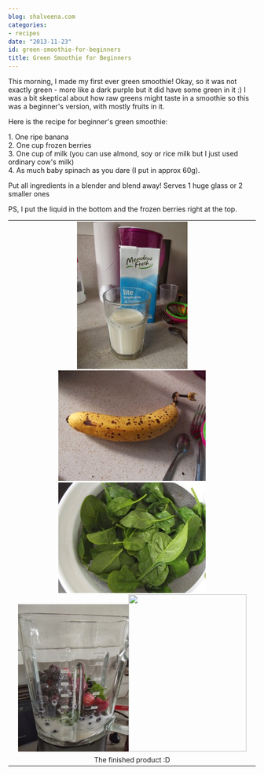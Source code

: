 ```yaml
---
blog: shalveena.com
categories:
- recipes
date: "2013-11-23"
id: green-smoothie-for-beginners
title: Green Smoothie for Beginners
---
```


This morning, I made my first ever green smoothie! Okay, so it was not exactly green - more like a dark purple but it did have some green in it :) I was a bit skeptical about how raw greens might taste in a smoothie so this was a beginner's version, with mostly fruits in it.  
  
Here is the recipe for beginner's green smoothie:  
  
1\. One ripe banana  
2\. One cup frozen berries  
3\. One cup of milk (you can use almond, soy or rice milk but I just used ordinary cow's milk)  
4\. As much baby spinach as you dare (I put in approx 60g).  
  
Put all ingredients in a blender and blend away! Serves 1 huge glass or 2 smaller ones  
  
PS, I put the liquid in the bottom and the frozen berries right at the top.  
  

<table align="center" cellpadding="0" cellspacing="0" class="tr-caption-container" style="margin-left:auto;margin-right:auto;text-align:center;"><tbody><tr><td style="text-align:center;"><a href="https://shalveena.files.wordpress.com/2013/11/2a7d1-dscf5900.jpg" style="margin-left:auto;margin-right:auto;"><img border="0" src="images/aa406-dscf5901.jpg" style="margin-left:auto;margin-right:auto;"><img border="0" src="images/22f4c-dscf5902.jpg" style="margin-left:auto;margin-right:auto;"><img border="0" src="images/19992-dscf5903.jpg" style="margin-left:auto;margin-right:auto;"><img border="0" src="images/3fc22-dscf5904.jpg" style="margin-left:auto;margin-right:auto;"><img border="0" src="https://shalveena.files.wordpress.com/2013/11/3fc22-dscf5904.jpg?w=225" height="320" width="240"></a></td></tr><tr><td class="tr-caption" style="text-align:center;">The finished product :D</td></tr></tbody></table>
